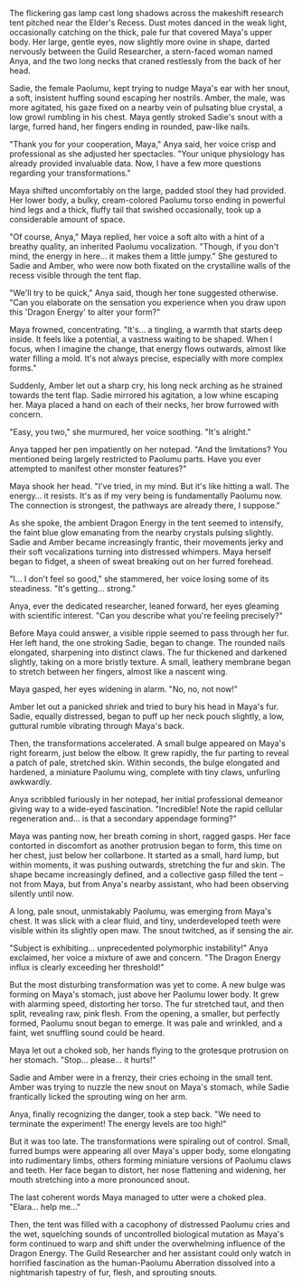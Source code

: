 The flickering gas lamp cast long shadows across the makeshift research tent pitched near the Elder's Recess. Dust motes danced in the weak light, occasionally catching on the thick, pale fur that covered Maya's upper body. Her large, gentle eyes, now slightly more ovine in shape, darted nervously between the Guild Researcher, a stern-faced woman named Anya, and the two long necks that craned restlessly from the back of her head.

Sadie, the female Paolumu, kept trying to nudge Maya's ear with her snout, a soft, insistent huffing sound escaping her nostrils. Amber, the male, was more agitated, his gaze fixed on a nearby vein of pulsating blue crystal, a low growl rumbling in his chest. Maya gently stroked Sadie's snout with a large, furred hand, her fingers ending in rounded, paw-like nails.

"Thank you for your cooperation, Maya," Anya said, her voice crisp and professional as she adjusted her spectacles. "Your unique physiology has already provided invaluable data. Now, I have a few more questions regarding your transformations."

Maya shifted uncomfortably on the large, padded stool they had provided. Her lower body, a bulky, cream-colored Paolumu torso ending in powerful hind legs and a thick, fluffy tail that swished occasionally, took up a considerable amount of space.

"Of course, Anya," Maya replied, her voice a soft alto with a hint of a breathy quality, an inherited Paolumu vocalization. "Though, if you don't mind, the energy in here… it makes them a little jumpy." She gestured to Sadie and Amber, who were now both fixated on the crystalline walls of the recess visible through the tent flap.

"We'll try to be quick," Anya said, though her tone suggested otherwise. "Can you elaborate on the sensation you experience when you draw upon this 'Dragon Energy' to alter your form?"

Maya frowned, concentrating. "It's… a tingling, a warmth that starts deep inside. It feels like a potential, a vastness waiting to be shaped. When I focus, when I imagine the change, that energy flows outwards, almost like water filling a mold. It's not always precise, especially with more complex forms."

Suddenly, Amber let out a sharp cry, his long neck arching as he strained towards the tent flap. Sadie mirrored his agitation, a low whine escaping her. Maya placed a hand on each of their necks, her brow furrowed with concern.

"Easy, you two," she murmured, her voice soothing. "It's alright."

Anya tapped her pen impatiently on her notepad. "And the limitations? You mentioned being largely restricted to Paolumu parts. Have you ever attempted to manifest other monster features?"

Maya shook her head. "I've tried, in my mind. But it's like hitting a wall. The energy… it resists. It's as if my very being is fundamentally Paolumu now. The connection is strongest, the pathways are already there, I suppose."

As she spoke, the ambient Dragon Energy in the tent seemed to intensify, the faint blue glow emanating from the nearby crystals pulsing slightly. Sadie and Amber became increasingly frantic, their movements jerky and their soft vocalizations turning into distressed whimpers. Maya herself began to fidget, a sheen of sweat breaking out on her furred forehead.

"I… I don't feel so good," she stammered, her voice losing some of its steadiness. "It's getting… strong."

Anya, ever the dedicated researcher, leaned forward, her eyes gleaming with scientific interest. "Can you describe what you're feeling precisely?"

Before Maya could answer, a visible ripple seemed to pass through her fur. Her left hand, the one stroking Sadie, began to change. The rounded nails elongated, sharpening into distinct claws. The fur thickened and darkened slightly, taking on a more bristly texture. A small, leathery membrane began to stretch between her fingers, almost like a nascent wing.

Maya gasped, her eyes widening in alarm. "No, no, not now!"

Amber let out a panicked shriek and tried to bury his head in Maya's fur. Sadie, equally distressed, began to puff up her neck pouch slightly, a low, guttural rumble vibrating through Maya's back.

Then, the transformations accelerated. A small bulge appeared on Maya's right forearm, just below the elbow. It grew rapidly, the fur parting to reveal a patch of pale, stretched skin. Within seconds, the bulge elongated and hardened, a miniature Paolumu wing, complete with tiny claws, unfurling awkwardly.

Anya scribbled furiously in her notepad, her initial professional demeanor giving way to a wide-eyed fascination. "Incredible! Note the rapid cellular regeneration and… is that a secondary appendage forming?"

Maya was panting now, her breath coming in short, ragged gasps. Her face contorted in discomfort as another protrusion began to form, this time on her chest, just below her collarbone. It started as a small, hard lump, but within moments, it was pushing outwards, stretching the fur and skin. The shape became increasingly defined, and a collective gasp filled the tent – not from Maya, but from Anya's nearby assistant, who had been observing silently until now.

A long, pale snout, unmistakably Paolumu, was emerging from Maya's chest. It was slick with a clear fluid, and tiny, underdeveloped teeth were visible within its slightly open maw. The snout twitched, as if sensing the air.

"Subject is exhibiting… unprecedented polymorphic instability!" Anya exclaimed, her voice a mixture of awe and concern. "The Dragon Energy influx is clearly exceeding her threshold!"

But the most disturbing transformation was yet to come. A new bulge was forming on Maya's stomach, just above her Paolumu lower body. It grew with alarming speed, distorting her torso. The fur stretched taut, and then split, revealing raw, pink flesh. From the opening, a smaller, but perfectly formed, Paolumu snout began to emerge. It was pale and wrinkled, and a faint, wet snuffling sound could be heard.

Maya let out a choked sob, her hands flying to the grotesque protrusion on her stomach. "Stop… please… it hurts!"

Sadie and Amber were in a frenzy, their cries echoing in the small tent. Amber was trying to nuzzle the new snout on Maya's stomach, while Sadie frantically licked the sprouting wing on her arm.

Anya, finally recognizing the danger, took a step back. "We need to terminate the experiment! The energy levels are too high!"

But it was too late. The transformations were spiraling out of control. Small, furred bumps were appearing all over Maya's upper body, some elongating into rudimentary limbs, others forming miniature versions of Paolumu claws and teeth. Her face began to distort, her nose flattening and widening, her mouth stretching into a more pronounced snout.

The last coherent words Maya managed to utter were a choked plea. "Elara… help me…"

Then, the tent was filled with a cacophony of distressed Paolumu cries and the wet, squelching sounds of uncontrolled biological mutation as Maya's form continued to warp and shift under the overwhelming influence of the Dragon Energy. The Guild Researcher and her assistant could only watch in horrified fascination as the human-Paolumu Aberration dissolved into a nightmarish tapestry of fur, flesh, and sprouting snouts.